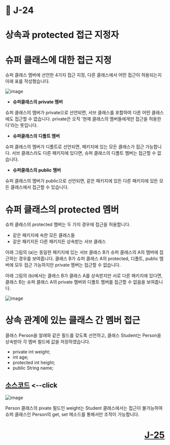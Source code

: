 # 📖 J-24

# 상속과 protected 접근 지정자

# 슈퍼 클래스에 대한 접근 지정

슈퍼 클래스 멤버에 선언한 4가지 접근 지정, 다른 클래스에서 어떤 접근이 허용되는지 아래 표를 작성했습니다.

![image](https://github.com/user-attachments/assets/ff6b1423-850b-428c-833f-95469b3fce0c)

* **슈퍼클래스의 private 멤버**

슈퍼 클래스의 멤버가 private으로 선언되면, 서브 클래스를 포함하여 다른 어떤 클래스에도 접근할 수 없습니다. private은 오직 '현재 클래스의 멤버들에게만 접근을 허용한다'라는 뜻입니다.

* **슈퍼클래스의 디폴트 멤버**

슈퍼 클래스의 멤버가 디폴트로 선언되면, 패키지에 있는 모든 클래스가 접근 가능합니다. 서브 클래스라도 다른 패키지에 있다면, 슈퍼 클래스의 디폴트 멤버는 접근할 수 없습니다.

* **슈퍼클래스의 public 멤버**

슈퍼 클래스의 멤버가 public으로 선언되면, 같은 패키지에 있든 다른 패키지에 있든 모든 클래스에서 접근할 수 있습니다.

# 슈퍼 클래스의 protected 멤버

슈퍼 클래스의 protected 멤버는 두 가지 경우에 접근을 허용합니다.

* 같은 패키지에 속한 모든 클래스들
* 같은 패키지든 다른 패키지든 상속받는 서브 클래스

<p>
  아래 그림의 (a)는 동일한 패키지에 있는 서브 클래스 B가 슈퍼 클래스의 A의 멤버에 접근하는 경우를 보여줍니다. 클래스 B가 슈퍼 클래스 A의 protected, 디폴트, public 멤버에 모두 접근 가능하지만 private 멤버는 접근할 수 없습니다.
<p>
  아래 그림의 (b)에서는 클래스 B가 클래스 A를 상속받지만 서로 다른 패키지에 있다면, 클래스 B는 슈퍼 클래스 A의 private 멤버와 디폴트 멤버를 접근할 수 없음을 보여줍니다.
</p>

![image](https://github.com/user-attachments/assets/1473aa6f-8edf-4149-b2e8-af4cad95b8e5)

# 상속 관계에 있는 클래스 간 멤버 접근

<p>
  클래스 Person을 알래와 같은 필드를 갖도록 선언하고, 클래스 Student는 Person을 상속받아 각 멤버 필드에 값을 저장하였습니다.
</p>

* private int weight;
* int age;
* protected int height;
* public String name;

[소스코드](./InheritanceEx.java) <--click
---

![image](https://github.com/user-attachments/assets/86791fd4-53a1-472f-bcea-2fa51aa6f2fa)

Person 클래스의 pivate 필드인 weight는 Student 클래스에서는 접근이 불가능하여 슈퍼 클래스인 Person의 get, set 메소드를 통해서만 조작이 가능합니다.

# <p align="right">[J-25](./J_25.md)</p>
